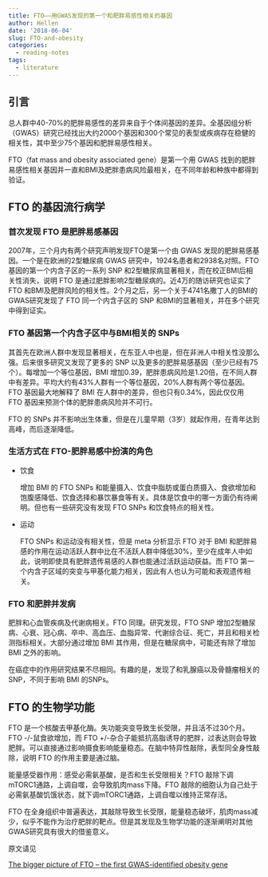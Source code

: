 ```yaml
---
title: FTO——用GWAS发现的第一个和肥胖易感性相关的基因
author: Hellen
date: '2018-06-04'
slug: FTO-and-obesity
categories:
  - reading-notes
tags:
  - literature
---
```


## 引言
总人群中40-70%的肥胖易感性的差异来自于个体间基因的差异。全基因组分析（GWAS）研究已经找出大约2000个基因和300个常见的表型或疾病存在稳健的相关性，其中至少75个基因和肥胖易感性相关。

FTO（fat mass and obesity associated gene）是第一个用 GWAS 找到的肥胖易感性相关基因并一直和BMI及肥胖患病风险最相关，在不同年龄和种族中都得到验证。

## FTO 的基因流行病学
### 首次发现 FTO 是肥胖易感基因
2007年，三个月内有两个研究声明发现FTO是第一个由 GWAS 发现的肥胖易感基因。一个是在欧洲的2型糖尿病 GWAS 研究中，1924名患者和2938名对照。FTO 基因的第一个内含子区的一系列 SNP 和2型糖尿病显著相关，而在校正BMI后相关性消失，说明 FTO 是通过肥胖影响2型糖尿病的。近4万的随访研究也证实了 FTO 和BMI及肥胖风险的相关性。2个月之后，另一个关于4741名撒丁人的BMI的GWAS研究发现了 FTO 同一个内含子区的 SNP 和BMI的显著相关，并在多个研究中得到证实。

### FTO 基因第一个内含子区中与BMI相关的 SNPs
其首先在欧洲人群中发现显著相关，在东亚人中也是，但在非洲人中相关性没那么强。后来很多研究又发现了更多的 SNP 以及更多的肥胖易感基因（至少已经有75个）。每增加一个等位基因，BMI 增加0.39，肥胖患病风险是1.20倍，在不同人群中有差异。平均大约有43%人群有一个等位基因，20%人群有两个等位基因。FTO 基因最大地解释了 BMI 在人群中的差异，但也只有0.34%，因此仅仅用 FTO  基因来预测个体的肥胖患病风险并不可行。

FTO 的 SNPs 并不影响出生体重，但是在儿童早期（3岁）就起作用，在青年达到高峰，而后逐渐降低。

### 生活方式在 FTO-肥胖易感中扮演的角色
-  饮食
    
    增加 BMI 的 FTO SNPs 和能量摄入、饮食中脂肪或蛋白质摄入、食欲增加和饱腹感降低、饮食选择和暴饮暴食等有关。具体是饮食中的哪一方面仍有待阐明。但也有一些研究没有发现 FTO SNPs 和饮食特点的相关性。

- 运动

    FTO SNPs 和运动没有相关性，但是 meta 分析显示 FTO 对于 BMI 和肥胖易感的作用在运动活跃人群中比在不活跃人群中降低30%，至少在成年人中如此，说明即使具有肥胖遗传易感的人群也能通过活跃运动获益。而 FTO 第一个内含子区域的突变与甲基化能力相关，因此有人也认为可能和表观遗传相关。

### FTO 和肥胖并发病
肥胖和心血管疾病及代谢病相关。FTO 同理。研究发现，FTO SNP 增加2型糖尿病、心衰、冠心病、卒中、高血压、血脂异常、代谢综合征、死亡，并且和相关检测指标相关。大部分通过增加 BMI 其作用，但是在糖尿病中，可能还有除了增加 BMI 之外的影响。

在癌症中的作用研究结果不尽相同。有趣的是，发现了和乳腺癌以及骨髓瘤相关的 SNP，不同于影响 BMI 的SNPs。

## FTO 的生物学功能
FTO 是一个核酸去甲基化酶。失功能突变导致生长受限，并且活不过30个月。FTO -/-鼠食欲增加，而 FTO +/-杂合子能抵抗高脂诱导的肥胖，过表达则会导致肥胖。可以直接通过影响摄食影响能量稳态。在脑中特异性敲除，表型同全身性敲除，说明 FTO 的作用主要是通过脑。

能量感受器作用：感受必需氨基酸，是否和生长受限相关？FTO 敲除下调mTORC1通路，上调自噬，会导致肌肉mass下降。FTO 敲除的细胞认为自己处于必需氨基酸饥饿状态，就下调mTORC1通路，上调自噬以维持正常存活。

FTO 在全身组织中普遍表达，其敲除导致生长受限，能量稳态破坏，肌肉mass减少，似乎不能作为治疗肥胖的靶点。但是其发现及生物学功能的逐渐阐明对其他GWAS研究具有很大的借鉴意义。

原文请见

[The bigger picture of FTO – the first GWAS-identified obesity gene](https://www.ncbi.nlm.nih.gov/pmc/articles/PMC4188449/)



